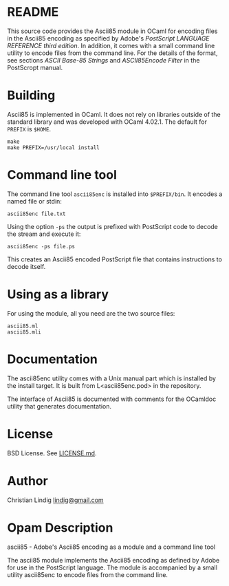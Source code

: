 
# README

This source code provides the Ascii85 module in OCaml for encoding files in
the Ascii85 encoding as specified by Adobe's _PostScript LANGUAGE REFERENCE
third edition_. In addition, it comes with a small command line utility to
encode files from the command line.  For the details of the format, see
sections _ASCII Base-85 Strings_ and _ASCII85Encode Filter_ in the
PostScropt manual.    
     
# Building

Ascii85 is implemented in OCaml. It does not rely on libraries outside
of the standard library and was developed with OCaml 4.02.1. The default
for `PREFIX` is `$HOME`.

    make
    make PREFIX=/usr/local install

# Command line tool

The command line tool `ascii85enc` is installed into `$PREFIX/bin`. It
encodes a named file or stdin:

    ascii85enc file.txt

Using the option `-ps` the output is prefixed with PostScript code to
decode the stream and execute it:

    ascii85enc -ps file.ps

This creates an Ascii85 encoded PostScript file that contains instructions
to decode itself.

# Using as a library    

For using the module, all you need are the two source files: 

    ascii85.ml
    ascii85.mli

# Documentation

The ascii85enc utility comes with a Unix manual part which is installed by
the install target. It is built from L<ascii85enc.pod> in the repository.

The interface of Ascii85 is documented with comments for the OCamldoc
utility that generates documentation.

# License

BSD License. See [LICENSE.md](LICENSE.md).

# Author

Christian Lindig <lindig@gmail.com>

# Opam Description

ascii85 - Adobe's Ascii85 encoding as a module and a command line tool

The ascii85 module implements the Ascii85 encoding as defined by Adobe for
use in the PostScript language. The module is accompanied by a small
utility ascii85enc to encode files from the command line.


